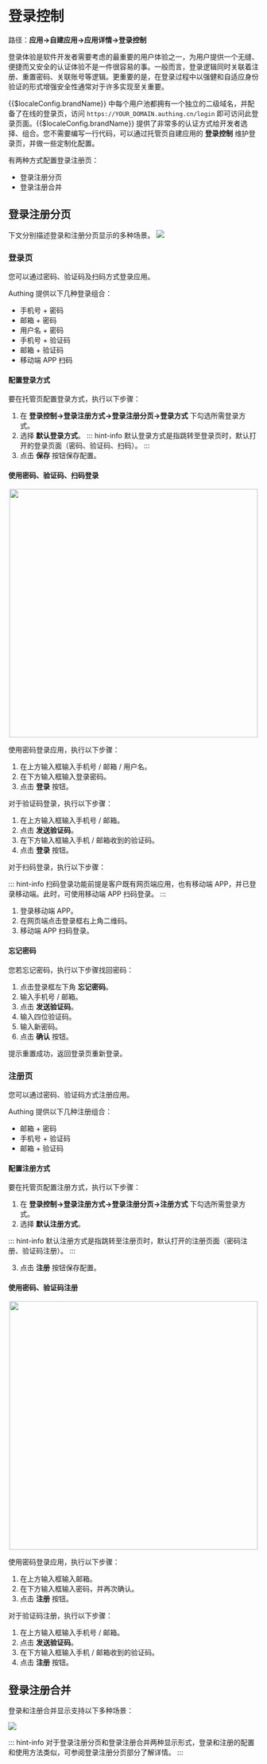 # 登录控制

路径：**应用->自建应用->应用详情->登录控制**

登录体验是软件开发者需要考虑的最重要的用户体验之一，为用户提供一个无缝、便捷而又安全的认证体验不是一件很容易的事。一般而言，登录逻辑同时关联着注册、重置密码、关联账号等逻辑。更重要的是，在登录过程中以强健和自适应身份验证的形式增强安全性通常对于许多实现至关重要。

{{$localeConfig.brandName}} 中每个用户池都拥有一个独立的二级域名，并配备了在线的登录页，访问 `https://YOUR_DOMAIN.authing.cn/login`
即可访问此登录页面。{{$localeConfig.brandName}} 提供了非常多的认证方式给开发者选择、组合。您不需要编写一行代码，可以通过托管页自建应用的 **登录控制** 维护登录页，并做一些定制化配置。

有两种方式配置登录注册页：
* 登录注册分页
* 登录注册合并

## 登录注册分页

下文分别描述登录和注册分页显示的多种场景。
![](./images/login-register-mode-config.png)

### 登录页

您可以通过密码、验证码及扫码方式登录应用。

Authing 提供以下几种登录组合：
* 手机号 + 密码
* 邮箱 + 密码
* 用户名 + 密码
* 手机号 + 验证码
* 邮箱 + 验证码
* 移动端 APP 扫码

#### 配置登录方式

要在托管页配置登录方式，执行以下步骤：

1. 在 **登录控制->登录注册方式->登录注册分页->登录方式** 下勾选所需登录方式。
2. 选择 **默认登录方式**。
::: hint-info
默认登录方式是指跳转至登录页时，默认打开的登录页面（密码、验证码、扫码）。
::: 
3. 点击 **保存** 按钮保存配置。

#### 使用密码、验证码、扫码登录

<img src="./images/login-password.png" height=500 style="display:block;margin: 0 auto;">

使用密码登录应用，执行以下步骤：
1. 在上方输入框输入手机号 / 邮箱 / 用户名。
2. 在下方输入框输入登录密码。
3. 点击 **登录** 按钮。

对于验证码登录，执行以下步骤：
1. 在上方输入框输入手机号 / 邮箱。
2. 点击 **发送验证码**。
3. 在下方输入框输入手机 / 邮箱收到的验证码。
3. 点击 **登录** 按钮。

对于扫码登录，执行以下步骤：

::: hint-info
扫码登录功能前提是客户既有网页端应用，也有移动端 APP，并已登录移动端。此时，可使用移动端 APP 扫码登录。
::: 

1. 登录移动端 APP。
2. 在网页端点击登录框右上角二维码。
3. 移动端 APP 扫码登录。

#### 忘记密码

您若忘记密码，执行以下步骤找回密码：

1. 点击登录框左下角 **忘记密码**。
2. 输入手机号 / 邮箱。
3. 点击 **发送验证码**。
4. 输入四位验证码。
5. 输入新密码。
6. 点击 **确认** 按钮。

提示重置成功，返回登录页重新登录。

### 注册页

您可以通过密码、验证码方式注册应用。

Authing 提供以下几种注册组合：
* 邮箱 + 密码
* 手机号 + 验证码
* 邮箱 + 验证码

#### 配置注册方式

要在托管页配置注册方式，执行以下步骤：

1. 在 **登录控制->登录注册方式->登录注册分页->注册方式** 下勾选所需登录方式。
2. 选择 **默认注册方式**。

::: hint-info
默认注册方式是指跳转至注册页时，默认打开的注册页面（密码注册、验证码注册）。
::: 

3. 点击 **注册** 按钮保存配置。

#### 使用密码、验证码注册

<img src="./images/register-page.png" height=500 style="display:block;margin: 0 auto;">

使用密码登录应用，执行以下步骤：
1. 在上方输入框输入邮箱。
2. 在下方输入框输入密码，并再次确认。
3. 点击 **注册** 按钮。

对于验证码注册，执行以下步骤：
1. 在上方输入框输入手机号 / 邮箱。
2. 点击 **发送验证码**。
3. 在下方输入框输入手机 / 邮箱收到的验证码。
4. 点击 **注册** 按钮。

## 登录注册合并

登录和注册合并显示支持以下多种场景：

![](./images/combined-login-register.png)

::: hint-info
对于登录注册分页和登录注册合并两种显示形式，登录和注册的配置和使用方法类似，可参阅登录注册分页部分了解详情。
::: 
